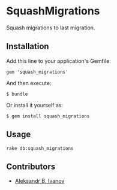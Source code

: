 # SquashMigrations

Squash migrations to last migration.

## Installation

Add this line to your application's Gemfile:

    gem 'squash_migrations'

And then execute:

    $ bundle

Or install it yourself as:

    $ gem install squash_migrations

## Usage

    rake db:squash_migrations

## Contributors

* [Aleksandr B. Ivanov](http://github.com/Radanisk)
